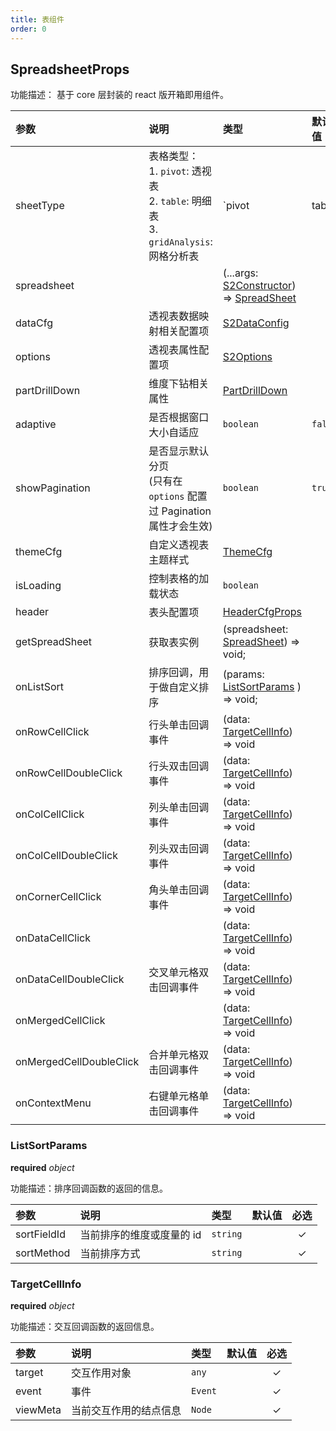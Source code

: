 ```yaml
---
title: 表组件
order: 0
---
```


## SpreadsheetProps

功能描述： 基于 core 层封装的 react 版开箱即用组件。

| 参数 | 说明                                                         | 类型 | 默认值  | 必选 |
| :--- | :--- | :--- | :--- | :---: |
| sheetType |  表格类型：<br> 1. `pivot`: 透视表 <br> 2. `table`: 明细表 <br> 3. `gridAnalysis`: 网格分析表| `pivot | table | gridAnalysis` | `pivot` | |
| spreadsheet | | (...args: [S2Constructor](/zh/docs/api/basic-class/spreadsheet#s2constructor)) => [SpreadSheet](/zh/docs/api/basic-class/spreadsheet) | |  |
| dataCfg |  透视表数据映射相关配置项 | [S2DataConfig](/zh/docs/api/general/S2DataConfig) | | ✓ |
| options | 透视表属性配置项 | [S2Options](/zh/docs/api/general/S2Options) | | ✓ |
| partDrillDown |  维度下钻相关属性 | [PartDrillDown](/zh/docs/api/components/drill-down) | |  |
| adaptive | 是否根据窗口大小自适应 | `boolean` | `false` | |
| showPagination | 是否显示默认分页<br>(只有在 `options` 配置过 Pagination  属性才会生效) | `boolean` | `true` | |
| themeCfg | 自定义透视表主题样式 | [ThemeCfg](/zh/docs/api/general/S2Theme) | |  |
| isLoading | 控制表格的加载状态 | `boolean` | | |
| header | 表头配置项 | [HeaderCfgProps](/zh/docs/api/components/header) | | |
| getSpreadSheet | 获取表实例 | (spreadsheet: [SpreadSheet](/zh/docs/api/basic-class/spreadsheet)) => void; | | |
| onListSort | 排序回调，用于做自定义排序 |  (params: [ListSortParams](#listsortparams) ) => void; | |  |
| onRowCellClick| 行头单击回调事件| (data: [TargetCellInfo](#targetcellinfo)) => void | | |
| onRowCellDoubleClick| 行头双击回调事件| (data: [TargetCellInfo](#targetcellinfo)) => void | | |
| onColCellClick| 列头单击回调事件| (data: [TargetCellInfo](#targetcellinfo)) => void | | |
| onColCellDoubleClick| 列头双击回调事件| (data: [TargetCellInfo](#targetcellinfo)) => void | | |
| onCornerCellClick| 角头单击回调事件| (data: [TargetCellInfo](#targetcellinfo)) => void | | |
| onDataCellClick| | (data: [TargetCellInfo](#targetcellinfo)) => void | | |
| onDataCellDoubleClick| 交叉单元格双击回调事件| (data: [TargetCellInfo](#targetcellinfo)) => void | | |
| onMergedCellClick| | (data: [TargetCellInfo](#targetcellinfo)) => void | | |
| onMergedCellDoubleClick| 合并单元格双击回调事件| (data: [TargetCellInfo](#targetcellinfo)) => void | | |
| onContextMenu| 右键单元格单击回调事件| (data: [TargetCellInfo](#targetcellinfo)) => void | | |

### ListSortParams

<description> **required**  _object_ </description>

功能描述：排序回调函数的返回的信息。

| 参数 | 说明                      | 类型 | 默认值  | 必选 |
| :--- | :--- | :--- | :--- | :---: |
| sortFieldId | 当前排序的维度或度量的 id | `string` | | ✓ |
| sortMethod | 当前排序方式 | `string` | | ✓ |

### TargetCellInfo

<description> **required**  _object_ </description>

功能描述：交互回调函数的返回信息。

| 参数 | 说明                   | 类型 | 默认值  | 必选 |
| :--- | :--- | :--- | :--- | :---: |
| target | 交互作用对象 | `any` | | ✓ |
| event | 事件 | `Event` | | ✓ |
| viewMeta | 当前交互作用的结点信息 | `Node` | | ✓ |
